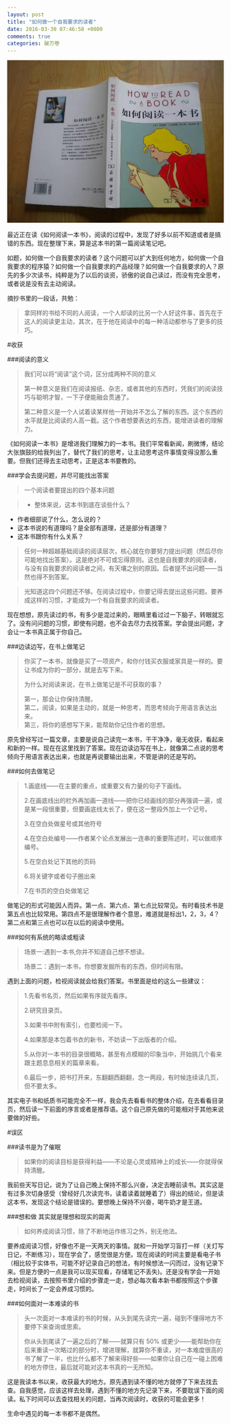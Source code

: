 ```yaml
---
layout: post
title: "如何做一个自我要求的读者"
date: 2016-03-30 07:46:58 +0800
comments: true
categories: 破万卷
---
```


![0.jpg](/images/how-to-read-a-book-1/0.jpg)

最近正在读《如何阅读一本书》，阅读的过程中，发现了好多以前不知道或者是搞错的东西。现在整理下来，算是这本书的第一篇阅读笔记吧。

如题，如何做一个自我要求的读者？这个问题可以扩大到任何地方，如何做一个自我要求的程序猿？如何做一个自我要求的产品经理？如何做一个自我要求的人？原先的多少次读书，纯粹是为了以后的谈资，骄傲的说自己读过，而没有完全思考，或者说是没有去主动阅读。

摘抄书里的一段话，共勉：

>拿同样的书给不同的人阅读，一个人却读的比另一个人好这件事，首先在于这人的阅读更主动，其次，在于他在阅读中的每一种活动都参与了更多的技巧。


#收获

###阅读的意义

>我们可以将“阅读”这个词，区分成两种不同的意义
>
>第一种意义是我们在阅读报纸、杂志，或者其他的东西时，凭我们的阅读技巧与聪明才智，一下子便能融会贯通了。
>
>第二种意义是一个人试着读某样他一开始并不怎么了解的东西。这个东西的水平就是比阅读的人高一截。这个作者想要表达的东西，能增进读者的理解力。

《如何阅读一本书》是增进我们理解力的一本书。我们平常看新闻，刷微博，结论大张旗鼓的给我列出了，替代了我们的思考，让主动思考这件事情变得没那么重要。但我们还得去主动思考，正是这本书要教的。

###学会去提问题，并尽可能找出答案

>一个阅读者要提出的四个基本问题

>- 整体来说，这本书到底在谈些什么？
- 作者细部说了什么，怎么说的？
- 这本书说的有道理吗？是全部有道理，还是部分有道理？
- 这本书跟你有什么关系？

>任何一种超越基础阅读的阅读层次，核心就在你要努力提出问题（然后尽你可能地找出答案）。这是绝对不可或忘得原则。这也是自我要求的阅读者，与没有自我要求的阅读者之间，有天壤之别的原因。后者提不出问题——当然也得不到答案。

>光知道这四个问题还不够。在阅读过程中，你要记得去提出这些问题。要养成这样的习惯，才能成为一个有自我要求的阅读者。

现在想想，原先读过的书，有多少是混过来的，眼睛里看过过一下脑子，转眼就忘了。没有问问题的习惯，即使有问题，也不会去尽力去找答案。学会提出问题，才会让一本书真正属于你自己。

###边读边写，在书上做笔记

>你买了一本书，就像是买了一项资产，和你付钱买衣服或家具是一样的。要让书成为你的一部分，就是去写下来。
>
>为什么对阅读来说，在书上做笔记是不可获取的事？  
>
>第一，那会让你保持清醒。  
>第二，阅读，如果是主动的，就是一种思考，而思考倾向于用语言表达出来。  
>第三，将你的感想写下来，能帮助你记住作者的思想。  

原先曾经写过一篇文章，主要是说自己读完一本书，干干净净，毫无收获，看起来和新的一样。现在在这里找到了答案。现在边读边写在书上，就像第二点说的思考倾向于用语言表达出来，也就是再说要输出出来，不管是讲的还是写的。

###如何去做笔记

>1.画底线——在主要的重点，或重要又有力量的句子下画线。   
>
>2.在画底线出的栏外再加画一道线——把你已经画线的部分再强调一遍，或是某一段很重要，但要画底线太长了，便在这一整段外加上一个记号。  
>
>3.在空白处做星号或其他符号  
>
>4.在空白处编号——作者某个论点发展出一连串的重要陈述时，可以做顺序编号。
>
>5.在空白处记下其他的页码  
>
>6.将关键字或者句子圈出来  
>
>7.在书页的空白处做笔记  

做笔记的形式可能因人而异。第一点、第六点、第七点比较常见。有时看技术书是第五点也比较常用。第四点不是很理解作者个意思，难道就是标出1，2，3，4？第二点和第三点也可以在以后的阅读中使用。  

###如何有系统的略读或粗读

>场景一:遇到一本书,你并不知道自己想不想读。
>  
>场景二：遇到一本书，你想要发掘所有的东西，但时间有限。


遇到上面的问题，检视阅读就会给我们答案。书里面是给的这么一些建议：


>1.先看书名页，然后如果有序就先看序。
>
>2.研究目录页。
>
>3.如果书中附有索引，也要检阅一下。
>
>4.如果那是本包着书衣的新书，不妨读一下出版者的介绍。
>
>5.从你对一本书的目录很概略，甚至有点模糊的印象当中，开始挑几个看来跟主题息息相关的篇章来看。
>
>6.最后一步，把书打开来，东翻翻西翻翻，念一两段，有时候连续读几页，但不要太多。

其实电子书和纸质书可能完全不一样，我会先去看看书的整体介绍，在去看看目录页，然后读一下前面的序言或者是推荐语。这个自己原先做的可能相对于其他来说要做的好些。

#误区 

###读书是为了催眠

>如果你的阅读目标是获得利益——不论是心灵或精神上的成长——你就得保持清醒。

我前些天写日记，说为了让自己晚上保持不那么兴奋，决定去睡前读书。其实这是有过多次切身感受（曾经好几次读完书，读着读着就睡着了）得出的结论，但是读这本书，发现这个结论是错误的。要想晚上保持不兴奋，喝牛奶才是王道。

###想和做 其实就是理想和现实的距离

>如何养成阅读习惯，除了不断地运作练习之外，别无他法。

要养成阅读习惯，好像也不是一天两天的事情。就和一开始学习盲打一样（关灯写日记，不断练习），现在学会了，感觉很是方便。现在阅读的时间主要是看电子书（相比较于实体书，可能不好记录自己的想法，有时候想法一闪而过，没有记录下来。但是方便的一点是我可以现买现看，存储笔记不丢失)。还是没有学会一开始去检视阅读，去按照书里介绍的步骤走一走，想必每次看本新书都按照这个步骤走，时间长了一定会养成习惯的。  

###如何面对一本难读的书

>头一次面对一本难读的书的时候，从头到尾先读完一遍，碰到不懂得地方不要停下来查询或思索。
>
>你从头到尾读了一遍之后的了解——就算只有 50% 或更少——能帮助你在后来重读一次略过的部分时，增进理解，就算你不重读，对一本难度很高的书了解了一半，也比什么都不了解来得好些——如果你让自己在一碰上困难的地方停住，最后就可能对这本书真的一无所知。

这是我读本书以来，收获最大的地方。原先遇到读不懂的地方就停了下来去找去查。自我感觉，应该这样去处理，遇到不懂的地方先记录下来，不要耽误下面的阅读。私下时间可以去查找相关的问题，当再次阅读时，收获的可能会更多！

生命中遇见的每一本书都不是偶然。